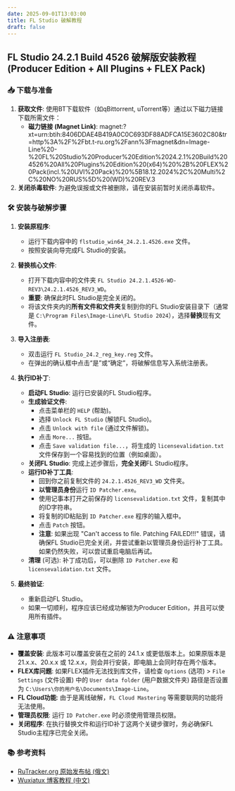```yaml
---
date: 2025-09-01T13:03:00
title: FL Studio 破解教程
draft: false
---
```


## FL Studio 24.2.1 Build 4526 破解版安装教程 (Producer Edition + All Plugins + FLEX Pack)

### 📥 下载与准备

1.  **获取文件**: 使用BT下载软件（如qBittorrent, uTorrent等）通过以下磁力链接下载所需文件：
    *   **磁力链接 (Magnet Link)**:
		magnet:?xt=urn:btih:8406DDAE4B419A0C0C693DF88ADFCA15E3602C80&tr=http%3A%2F%2Fbt.t-ru.org%2Fann%3Fmagnet&dn=Image-Line%20-%20FL%20Studio%20Producer%20Edition%2024.2.1%20Build%204526%20All%20Plugins%20Edition%20(x64)%20%2B%20FLEX%20Pack(incl.%20UVI%20Pack)%20%5B18.12.2024%2C%20Multi%2C%20NO%20RUS%5D%20(WD)%20REV.3
2.  **关闭杀毒软件**: 为避免误报或文件被删除，请在安装前暂时关闭杀毒软件。

### 🛠️ 安装与破解步骤

1.  **安装原程序**:
    *   运行下载内容中的 `flstudio_win64_24.2.1.4526.exe` 文件。
    *   按照安装向导完成FL Studio的安装。

2.  **替换核心文件**:
    *   打开下载内容中的文件夹 `FL Studio 24.2.1.4526-WD-REV3\24.2.1.4526_REV3_WD`。
    *   **重要**: 确保此时FL Studio是完全关闭的。
    *   将该文件夹内的**所有文件和文件夹**复制到你的FL Studio安装目录下（通常是 `C:\Program Files\Image-Line\FL Studio 2024`），选择**替换**现有文件。

3.  **导入注册表**:
    *   双击运行 `FL Studio_24.2_reg_key.reg` 文件。
    *   在弹出的确认框中点击“是”或“确定”，将破解信息写入系统注册表。

4.  **执行ID补丁**:
    *   **启动FL Studio**: 运行已安装的FL Studio程序。
    *   **生成验证文件**:
        *   点击菜单栏的 `HELP` (帮助)。
        *   选择 `Unlock FL Studio` (解锁FL Studio)。
        *   点击 `Unlock with file` (通过文件解锁)。
        *   点击 `More...` 按钮。
        *   点击 `Save validation file...`，将生成的 `licensevalidation.txt` 文件保存到一个容易找到的位置（例如桌面）。
    *   **关闭FL Studio**: 完成上述步骤后，**完全关闭**FL Studio程序。
    *   **运行ID补丁工具**:
        *   回到你之前复制文件的 `24.2.1.4526_REV3_WD` 文件夹。
        *   **以管理员身份**运行 `ID Patcher.exe`。
        *   使用记事本打开之前保存的 `licensevalidation.txt` 文件，复制其中的ID字符串。
        *   将复制的ID粘贴到 `ID Patcher.exe` 程序的输入框中。
        *   点击 `Patch` 按钮。
        *   **注意**: 如果出现 "Can't access to file. Patching FAILED!!!" 错误，请确保FL Studio已完全关闭，并尝试重新以管理员身份运行补丁工具。如果仍然失败，可以尝试重启电脑后再试。
    *   **清理** (可选): 补丁成功后，可以删除 `ID Patcher.exe` 和 `licensevalidation.txt` 文件。

5.  **最终验证**:
    *   重新启动FL Studio。
    *   如果一切顺利，程序应该已经成功解锁为Producer Edition，并且可以使用所有插件。

### ⚠️ 注意事项

*   **覆盖安装**: 此版本可以覆盖安装在之前的 24.1.x 或更低版本上。如果原版本是 21.x.x、20.x.x 或 12.x.x，则会并行安装，即电脑上会同时存在两个版本。
*   **FLEX库问题**: 如果FLEX插件无法找到库文件，请检查 `Options` (选项) > `File Settings` (文件设置) 中的 `User data folder` (用户数据文件夹) 路径是否设置为 `C:\Users\你的用户名\Documents\Image-Line`。
*   **FL Cloud功能**: 由于是离线破解，`FL Cloud Mastering` 等需要联网的功能将无法使用。
*   **管理员权限**: 运行 `ID Patcher.exe` 时必须使用管理员权限。
*   **关闭程序**: 在执行替换文件和运行ID补丁这两个关键步骤时，务必确保FL Studio主程序已完全关闭。

### 📚 参考资料

*   [RuTracker.org 原始发布帖 (俄文)](https://rutracker.net/forum/viewtopic.php?t=6621585)
*   [Wuxiatux 博客教程 (中文)](https://wuxiatux.github.io/post/FL%20Studio%202025%20-zui-xin-po-jie-ban-%20-po-jie-jiao-cheng-%28Producer%20Edition%2024.2.1.4526%29.html)
